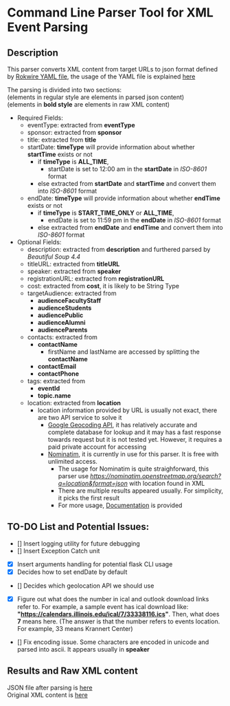 # Command Line Parser Tool for XML Event Parsing

## Description

This parser converts XML content from target URLs to json format defined by [Rokwire YAML file](https://github.com/rokwire/rokwire-building-blocks-api/blob/develop/rokwire.yaml), the usage of the YAML file is explained [here](https://github.com/rokwire/rokwire-building-blocks-api)

The parsing is divided into two sections:<br />
(elements in regular style are elements in parsed json content)<br />
(elements in **bold style** are elements in raw XML content)
- Required Fields:
    - eventType: extracted from **eventType**
    - sponsor: extracted from **sponsor** 
    - title: extracted from **title**
    - startDate: **timeType** will provide information about whether **startTime** exists or not
        * if **timeType** is **ALL_TIME**, 
            - startDate is set to 12:00 am in the **startDate** in *ISO-8601* format
        * else extracted from **startDate** and **startTime** and convert them into *ISO-8601* format
    - endDate: **timeType** will provide information about whether **endTime** exists or not
        * if **timeType** is **START_TIME_ONLY** or **ALL_TIME**, 
            - endDate is set to 11:59 pm in the **endDate** in *ISO-8601* format
        * else extracted from **endDate** and **endTime** and convert them into *ISO-8601* format
- Optional Fields:
    - description: extracted from **description** and furthered parsed by *Beautiful Soup 4.4* 
    - titleURL: extracted from **titleURL** 
    - speaker: extracted from **speaker** 
    - registrationURL: extracted from **registrationURL** 
    - cost: extracted from **cost**, it is likely to be String Type
    - targetAudience: extracted from
        * **audienceFacultyStaff**
        * **audienceStudents**
        * **audiencePublic**
        * **audienceAlumni**
        * **audienceParents**
    - contacts: extracted from 
        * **contactName**
            - firstName and lastName are accessed by splitting the **contactName**
        * **contactEmail**
        * **contactPhone** 
    - tags: extracted from 
        * **eventId** 
        * **topic.name** 
    - location: extracted from **location** 
        * location information provided by URL is usually not exact, there are two API service to solve it
            - [Google Geocoding API](https://cloud.google.com/maps-platform/), it has relatively accurate and complete database for lookup and it may has a fast response towards request but it is not tested yet. However, it requires a paid private account for accessing
            - [Nominatim](http://nominatim.org/), it is currently in use for this parser. It is free with unlimited access. 
                * The usage for Nominatim is quite straighforward, this parser use *https://nominatim.openstreetmap.org/search?q=location&format=json* with location found in XML
                * There are multiple results appeared usually. For simplicity, it picks the first result
                * For more usage, [Documentation](http://nominatim.org/release-docs/latest/api/Overview/) is provided

## TO-DO List and Potential Issues:
- [] Insert logging utility for future debugging
- [] Insert Exception Catch unit
- [x] Insert arguments handling for potential flask CLI usage
- [x] Decides how to set endDate by default
- [] Decides which geolocation API we should use
- [x] Figure out what does the number in ical and outlook download links refer to. For example, a sample event has ical download like: **"https://calendars.illinois.edu/ical/7/33338116.ics"**. Then, what does **7** means here. (The answer is that the number refers to events location. For example, 33 means Krannert Center)
- [] Fix encoding issue. Some characters are encoded in unicode and parsed into ascii. It appears usually in **speaker**

## Results and Raw XML content

JSON file after parsing is [here](./eventsExample.json)<br />
Original XML content is [here](./eventsExample.xml)
